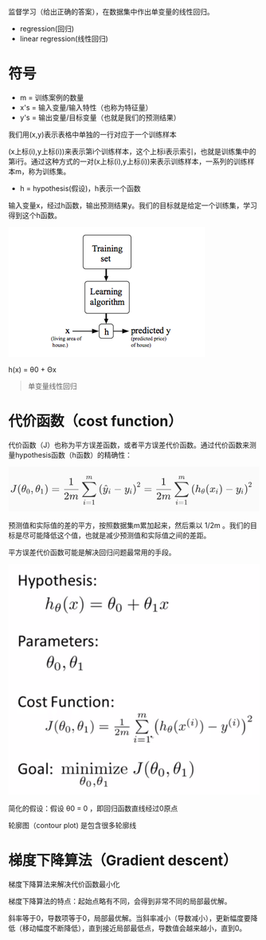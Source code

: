 监督学习（给出正确的答案），在数据集中作出单变量的线性回归。

* regression(回归)
* linear regression(线性回归)

# 符号

* m = 训练案例的数量
* x's = 输入变量/输入特性（也称为特征量）
* y's = 输出变量/目标变量（也就是我们的预测结果）

我们用(x,y)表示表格中单独的一行对应于一个训练样本

(x上标(i),y上标(i))来表示第i个训练样本，这个上标i表示索引，也就是训练集中的第i行。通过这种方式的一对(x上标(i),y上标(i))来表示训练样本，一系列的训练样本m，称为训练集。

* h = hypothesis(假设)，h表示一个函数

输入变量x，经过h函数，输出预测结果y。我们的目标就是给定一个训练集，学习得到这个h函数。

![模式表达](../../img/machine_learning/cs229/model_representation.png)

h(x) = θ0 + Θx

> 单变量线性回归

# 代价函数（cost function）

代价函数（J）也称为平方误差函数，或者平方误差代价函数。通过代价函数来测量hypothesis函数（h函数）的精确性：

![代价函数](../../img/machine_learning/cs229/cost_function.png)

预测值和实际值的差的平方，按照数据集m累加起来，然后乘以 1/2m 。我们的目标是尽可能降低这个值，也就是减少预测值和实际值之间的差距。

平方误差代价函数可能是解决回归问题最常用的手段。

![代价函数目标](../../img/machine_learning/cs229/cost_function_goal.png)

简化的假设：假设 θ0 = 0 ，即回归函数直线经过0原点

轮廓图（contour plot) 是包含很多轮廓线

# 梯度下降算法（Gradient descent）

梯度下降算法来解决代价函数最小化

梯度下降算法的特点：起始点略有不同，会得到非常不同的局部最优解。

斜率等于0，导数项等于0，局部最优解。当斜率减小（导数减小），更新幅度要降低（移动幅度不断降低），直到接近局部最低点，导数值会越来越小，直到0。